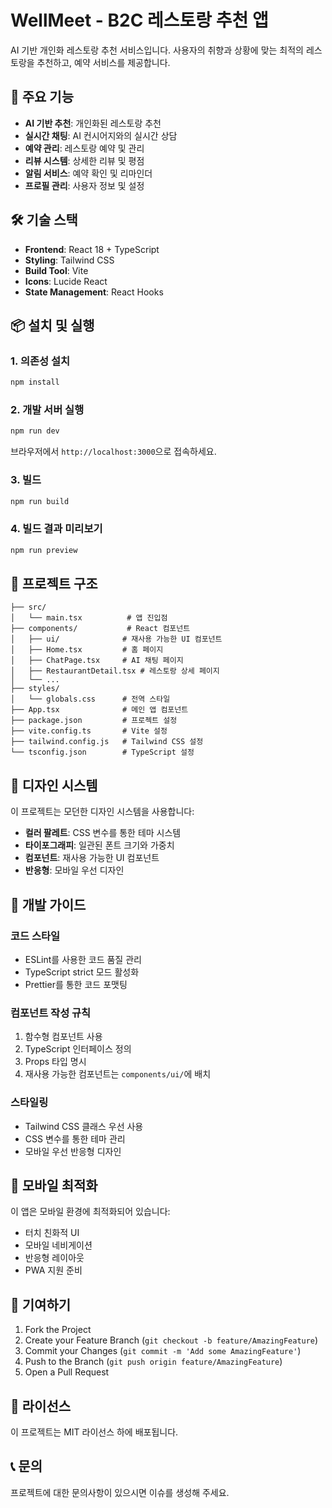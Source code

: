 # WellMeet - B2C 레스토랑 추천 앱

AI 기반 개인화 레스토랑 추천 서비스입니다. 사용자의 취향과 상황에 맞는 최적의 레스토랑을 추천하고, 예약 서비스를 제공합니다.

## 🚀 주요 기능

- **AI 기반 추천**: 개인화된 레스토랑 추천
- **실시간 채팅**: AI 컨시어지와의 실시간 상담
- **예약 관리**: 레스토랑 예약 및 관리
- **리뷰 시스템**: 상세한 리뷰 및 평점
- **알림 서비스**: 예약 확인 및 리마인더
- **프로필 관리**: 사용자 정보 및 설정

## 🛠 기술 스택

- **Frontend**: React 18 + TypeScript
- **Styling**: Tailwind CSS
- **Build Tool**: Vite
- **Icons**: Lucide React
- **State Management**: React Hooks

## 📦 설치 및 실행

### 1. 의존성 설치

```bash
npm install
```

### 2. 개발 서버 실행

```bash
npm run dev
```

브라우저에서 `http://localhost:3000`으로 접속하세요.

### 3. 빌드

```bash
npm run build
```

### 4. 빌드 결과 미리보기

```bash
npm run preview
```

## 📁 프로젝트 구조

```
├── src/
│   └── main.tsx          # 앱 진입점
├── components/           # React 컴포넌트
│   ├── ui/              # 재사용 가능한 UI 컴포넌트
│   ├── Home.tsx         # 홈 페이지
│   ├── ChatPage.tsx     # AI 채팅 페이지
│   ├── RestaurantDetail.tsx # 레스토랑 상세 페이지
│   └── ...
├── styles/
│   └── globals.css      # 전역 스타일
├── App.tsx              # 메인 앱 컴포넌트
├── package.json         # 프로젝트 설정
├── vite.config.ts       # Vite 설정
├── tailwind.config.js   # Tailwind CSS 설정
└── tsconfig.json        # TypeScript 설정
```

## 🎨 디자인 시스템

이 프로젝트는 모던한 디자인 시스템을 사용합니다:

- **컬러 팔레트**: CSS 변수를 통한 테마 시스템
- **타이포그래피**: 일관된 폰트 크기와 가중치
- **컴포넌트**: 재사용 가능한 UI 컴포넌트
- **반응형**: 모바일 우선 디자인

## 🔧 개발 가이드

### 코드 스타일

- ESLint를 사용한 코드 품질 관리
- TypeScript strict 모드 활성화
- Prettier를 통한 코드 포맷팅

### 컴포넌트 작성 규칙

1. 함수형 컴포넌트 사용
2. TypeScript 인터페이스 정의
3. Props 타입 명시
4. 재사용 가능한 컴포넌트는 `components/ui/`에 배치

### 스타일링

- Tailwind CSS 클래스 우선 사용
- CSS 변수를 통한 테마 관리
- 모바일 우선 반응형 디자인

## 📱 모바일 최적화

이 앱은 모바일 환경에 최적화되어 있습니다:

- 터치 친화적 UI
- 모바일 네비게이션
- 반응형 레이아웃
- PWA 지원 준비

## 🤝 기여하기

1. Fork the Project
2. Create your Feature Branch (`git checkout -b feature/AmazingFeature`)
3. Commit your Changes (`git commit -m 'Add some AmazingFeature'`)
4. Push to the Branch (`git push origin feature/AmazingFeature`)
5. Open a Pull Request

## 📄 라이선스

이 프로젝트는 MIT 라이선스 하에 배포됩니다.

## 📞 문의

프로젝트에 대한 문의사항이 있으시면 이슈를 생성해 주세요. 
